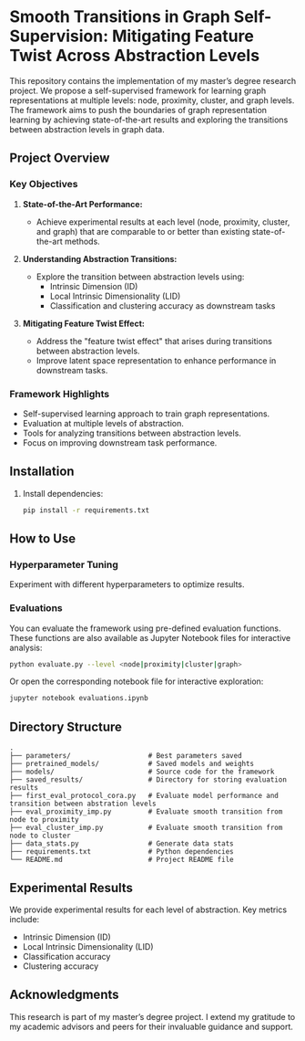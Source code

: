 # Smooth Transitions in Graph Self-Supervision: Mitigating Feature Twist Across Abstraction Levels

This repository contains the implementation of my master’s degree research project. We propose a self-supervised framework for learning graph representations at multiple levels: node, proximity, cluster, and graph levels. The framework aims to push the boundaries of graph representation learning by achieving state-of-the-art results and exploring the transitions between abstraction levels in graph data.

## Project Overview

### Key Objectives

1. **State-of-the-Art Performance:**
   - Achieve experimental results at each level (node, proximity, cluster, and graph) that are comparable to or better than existing state-of-the-art methods.

2. **Understanding Abstraction Transitions:**
   - Explore the transition between abstraction levels using:
     - Intrinsic Dimension (ID)
     - Local Intrinsic Dimensionality (LID)
     - Classification and clustering accuracy as downstream tasks

3. **Mitigating Feature Twist Effect:**
   - Address the "feature twist effect" that arises during transitions between abstraction levels.
   - Improve latent space representation to enhance performance in downstream tasks.

### Framework Highlights
- Self-supervised learning approach to train graph representations.
- Evaluation at multiple levels of abstraction.
- Tools for analyzing transitions between abstraction levels.
- Focus on improving downstream task performance.

## Installation
1. Install dependencies:
   ```bash
   pip install -r requirements.txt
   ```

## How to Use


### Hyperparameter Tuning
Experiment with different hyperparameters to optimize results.

### Evaluations
You can evaluate the framework using pre-defined evaluation functions. These functions are also available as Jupyter Notebook files for interactive analysis:
```bash
python evaluate.py --level <node|proximity|cluster|graph>
```
Or open the corresponding notebook file for interactive exploration:
```bash
jupyter notebook evaluations.ipynb
```

## Directory Structure
```
.
├── parameters/                   # Best parameters saved
├── pretrained_models/            # Saved models and weights
├── models/                       # Source code for the framework
├── saved_results/                # Directory for storing evaluation results
├── first_eval_protocol_cora.py   # Evaluate model performance and transition between abstration levels
├── eval_proximity_imp.py         # Evaluate smooth transition from node to proximity 
├── eval_cluster_imp.py           # Evaluate smooth transition from node to cluster 
├── data_stats.py                 # Generate data stats
├── requirements.txt              # Python dependencies
└── README.md                     # Project README file
```

## Experimental Results
We provide experimental results for each level of abstraction. Key metrics include:
- Intrinsic Dimension (ID)
- Local Intrinsic Dimensionality (LID)
- Classification accuracy
- Clustering accuracy

## Acknowledgments
This research is part of my master’s degree project. I extend my gratitude to my academic advisors and peers for their invaluable guidance and support.